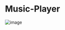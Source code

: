 ﻿# Music-Player
![image](https://github.com/minhtai2911/Music-Player/assets/116278919/23151926-a328-418c-85b4-e5dc652cf5fb)


